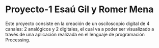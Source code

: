 # Proyecto-1 Esaú Gil y Romer Mena
Este proyecto consiste en la creación de un osciloscopio digital de 4 canales: 2 analógicos y 2 digitales, el cual va a poder ser visualizado a través de una aplicación realizada en el lenguaje de programación Processing.
